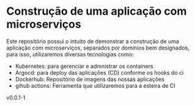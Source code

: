 # Construção de uma aplicação com microserviços

Este repositório possui o intuito de demonstrar a construção de uma aplicação com microserviços,
separados por domínios bem designados, para isso, utilizaremos diversas tecnologias como:

- Kubernetes: para gerenciar e admnistrar os containers
- Argocd: para deploy das aplicações (CD) conforme os hooks do ci
- Dockerhub: Repositório de imagens das nossas aplicações
- gihub actions: Ferramenta que utilizaremos para a esteira de CI

v0.0.1-1

